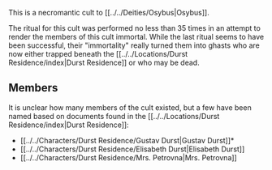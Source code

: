 This is a necromantic cult to [[../../Deities/Osybus|Osybus]].

The ritual for this cult was performed no less than 35 times in an attempt to render the members of this cult immortal. While the last ritual seems to have been successful, their "immortality" really turned them into ghasts who are now either trapped beneath the [[../../Locations/Durst Residence/index|Durst Residence]] or who may be dead.

## Members
It is unclear how many members of the cult existed, but a few have been named based on documents found in the [[../../Locations/Durst Residence/index|Durst Residence]]:

- [[../../Characters/Durst Residence/Gustav Durst|Gustav Durst]]*
- [[../../Characters/Durst Residence/Elisabeth Durst|Elisabeth Durst]]
- [[../../Characters/Durst Residence/Mrs. Petrovna|Mrs. Petrovna]]